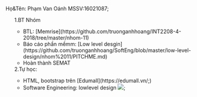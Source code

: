 Họ&Tên: Phạm Van Oánh MSSV:16021087;
<ul>

1.BT Nhóm
  <ul>
	<li>BTL: [Memrise](https://github.com/truonganhhoang/INT2208-4-2018/tree/master/nhom-11) </li>
	<li>Báo cáo phần mềmm: [Low level desgin](https://github.com/truonganhhoang/SoftEng/blob/master/low-level-design/nhom%2011/PITCHME.md) </li>
	<li>Hoàn thành SEMAT </li>
  </ul>
2.Tự học:
<ul>
	<li>HTML, bootstrap trên [Edumall](https://edumall.vn/;) </li>
	<li>Software Engineering: lowlevel design <img src="https://imgur.com/UD30n27">; </li>
</ul>
